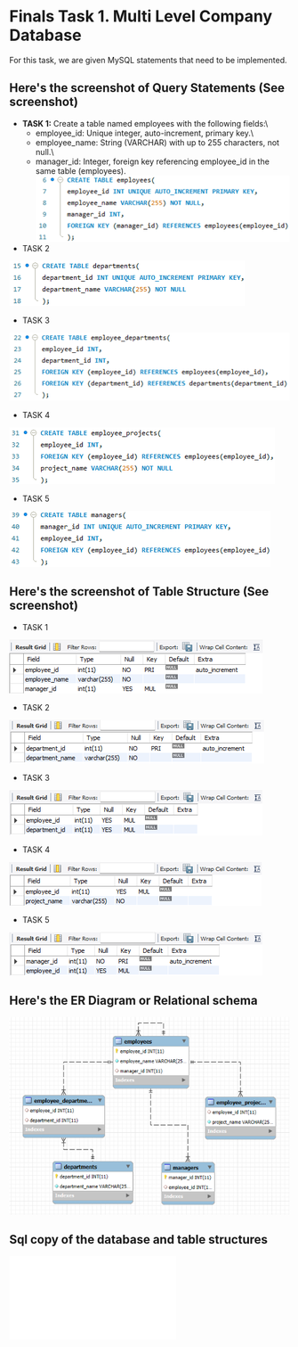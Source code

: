 # Finals Task 1. Multi Level Company Database 
For this task, we are given MySQL statements that need to be implemented.
## Here's the screenshot of Query Statements (See screenshot)
- **TASK 1:** Create a table named employees with the following fields:\
  - employee_id: Unique integer, auto-increment, primary key.\
  - employee_name: String (VARCHAR) with up to 255 characters, not null.\
  - manager_id: Integer, foreign key referencing employee_id in the same table (employees).\
![Sample Output](images/QS_TASK1.png)
- TASK 2

![Sample Output](images/QS_TASK2.png)
- TASK 3

![Sample Output](images/QS_TASK3.png)
- TASK 4

![Sample Output](images/QS_TASK4.png)
- TASK 5

![Sample Output](images/QS_TASK5.png)
## Here's the screenshot of Table Structure (See screenshot)
- TASK 1

![Sample Output](images/TS_TASK1.png)
- TASK 2

![Sample Output](images/TS_TASK2.png)
- TASK 3

![Sample Output](images/TS_TASK3.png)
- TASK 4

![Sample Output](images/TS_TASK4.png)
- TASK 5

![Sample Output](images/TS_TASK5.png)
## Here's the ER Diagram or Relational schema 
![Sample Output](images/ERD.png)
## Sql copy of the database and table structures
![Sql copy of the database and table sturctures](images/sql_copy.sql)
